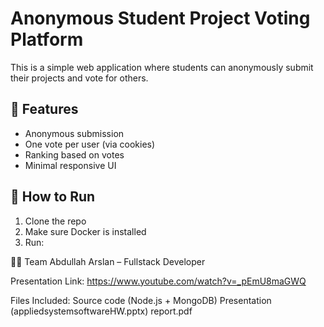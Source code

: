 # Anonymous Student Project Voting Platform

This is a simple web application where students can anonymously submit their projects and vote for others.

## 🧠 Features

- Anonymous submission
- One vote per user (via cookies)
- Ranking based on votes
- Minimal responsive UI

## 🚀 How to Run

1. Clone the repo
2. Make sure Docker is installed
3. Run:

👨‍💻 Team
Abdullah Arslan – Fullstack Developer

Presentation Link:
https://www.youtube.com/watch?v=_pEmU8maGWQ

Files Included:
Source code (Node.js + MongoDB)
Presentation (appliedsystemsoftwareHW.pptx)
report.pdf
